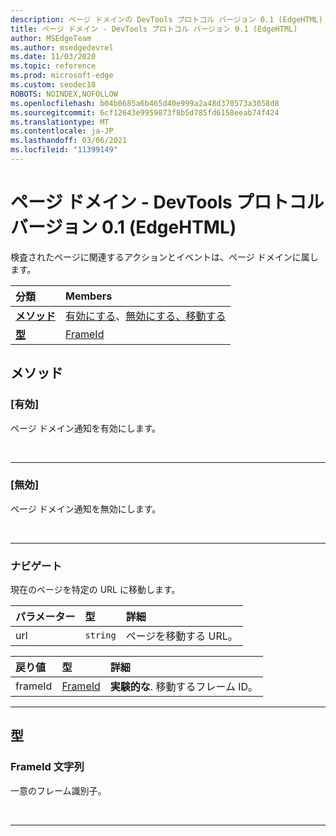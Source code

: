 ```yaml
---
description: ページ ドメインの DevTools プロトコル バージョン 0.1 (EdgeHTML) リファレンス。 検査されたページに関連するアクションとイベントは、ページ ドメインに属します。
title: ページ ドメイン - DevTools プロトコル バージョン 0.1 (EdgeHTML)
author: MSEdgeTeam
ms.author: msedgedevrel
ms.date: 11/03/2020
ms.topic: reference
ms.prod: microsoft-edge
ms.custom: seodec18
ROBOTS: NOINDEX,NOFOLLOW
ms.openlocfilehash: b04b0685a6b465d40e999a2a48d370573a3058d8
ms.sourcegitcommit: 6cf12643e9959873f8b5d785fd6158eeab74f424
ms.translationtype: MT
ms.contentlocale: ja-JP
ms.lasthandoff: 03/06/2021
ms.locfileid: "11399149"
---
```

# <a name="page-domain---devtools-protocol-version-01-edgehtml"></a>ページ ドメイン - DevTools プロトコル バージョン 0.1 (EdgeHTML)  

検査されたページに関連するアクションとイベントは、ページ ドメインに属します。  

| 分類 | Members |  
|:--- |:--- |  
| [**メソッド**](#methods) | [有効にする](#enable)、[無効にする、](#disable)[移動する](#navigate) |  
| [**型**](#types) | [FrameId](#frameid) |  

## <a name="methods"></a>メソッド  

### <a name="enable"></a>[有効]  

ページ ドメイン通知を有効にします。  

&nbsp;  

---  

### <a name="disable"></a>[無効]  

ページ ドメイン通知を無効にします。  

&nbsp;  

---  

### <a name="navigate"></a>ナビゲート  

現在のページを特定の URL に移動します。  

| パラメーター | 型 | 詳細 |  
|:--- |:--- |:--- |  
| url | `string` | ページを移動する URL。 |  

| 戻り値 | 型 | 詳細 |  
|:--- |:--- |:--- |  
| frameId | [FrameId](#frameid) | **実験的な**.  移動するフレーム ID。 |  

---  

## <a name="types"></a>型  

### <a name="frameid-string"></a>FrameId 文字列  

<a name="frameid"></a>  

一意のフレーム識別子。  

&nbsp;  

---  
